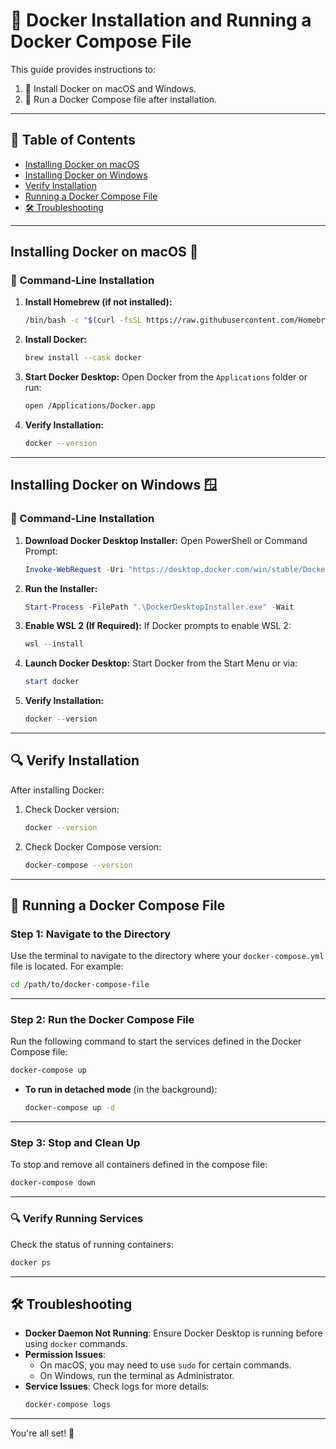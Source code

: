 
# 🐳 Docker Installation and Running a Docker Compose File

This guide provides instructions to:
1. 🚀 Install Docker on macOS and Windows.
2. 📂 Run a Docker Compose file after installation.

---

## 📖 Table of Contents
- [Installing Docker on macOS](#installing-docker-on-macos)
- [Installing Docker on Windows](#installing-docker-on-windows)
- [Verify Installation](#verify-installation)
- [Running a Docker Compose File](#running-a-docker-compose-file)
- [🛠️ Troubleshooting](#️troubleshooting)

---

## Installing Docker on macOS 🍎

### 🔧 Command-Line Installation
1. **Install Homebrew (if not installed):**
   ```bash
   /bin/bash -c "$(curl -fsSL https://raw.githubusercontent.com/Homebrew/install/HEAD/install.sh)"
   ```

2. **Install Docker:**
   ```bash
   brew install --cask docker
   ```

3. **Start Docker Desktop:**
   Open Docker from the `Applications` folder or run:
   ```bash
   open /Applications/Docker.app
   ```

4. **Verify Installation:**
   ```bash
   docker --version
   ```

---

## Installing Docker on Windows 🪟

### 🔧 Command-Line Installation
1. **Download Docker Desktop Installer:**
   Open PowerShell or Command Prompt:
   ```powershell
   Invoke-WebRequest -Uri "https://desktop.docker.com/win/stable/Docker%20Desktop%20Installer.exe" -OutFile "DockerDesktopInstaller.exe"
   ```

2. **Run the Installer:**
   ```powershell
   Start-Process -FilePath ".\DockerDesktopInstaller.exe" -Wait
   ```

3. **Enable WSL 2 (If Required):**
   If Docker prompts to enable WSL 2:
   ```powershell
   wsl --install
   ```

4. **Launch Docker Desktop:**
   Start Docker from the Start Menu or via:
   ```powershell
   start docker
   ```

5. **Verify Installation:**
   ```powershell
   docker --version
   ```

---

## 🔍 Verify Installation
After installing Docker:
1. Check Docker version:
   ```bash
   docker --version
   ```
2. Check Docker Compose version:
   ```bash
   docker-compose --version
   ```

---

## 📂 Running a Docker Compose File

### Step 1: Navigate to the Directory
Use the terminal to navigate to the directory where your `docker-compose.yml` file is located. For example:
```bash
cd /path/to/docker-compose-file
```

---

### Step 2: Run the Docker Compose File
Run the following command to start the services defined in the Docker Compose file:
```bash
docker-compose up
```

- **To run in detached mode** (in the background):
  ```bash
  docker-compose up -d
  ```

---

### Step 3: Stop and Clean Up
To stop and remove all containers defined in the compose file:
```bash
docker-compose down
```

---

### 🔍 Verify Running Services
Check the status of running containers:
```bash
docker ps
```


---

## 🛠️ Troubleshooting
- **Docker Daemon Not Running**: Ensure Docker Desktop is running before using `docker` commands.
- **Permission Issues**:
    - On macOS, you may need to use `sudo` for certain commands.
    - On Windows, run the terminal as Administrator.
- **Service Issues**: Check logs for more details:
  ```bash
  docker-compose logs
  ```

---

You're all set! 🎉
